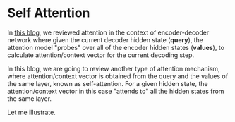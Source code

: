 # Self Attention

In [this blog](https://nonlocal.github.io/2020/04/07/attention.html), we reviewed attention in the context of encoder-decoder network where given the current decoder hidden state (**query**), the attention model "probes" over all of the encoder hidden states (**values**), to calculate attention/context vector for the current decoding step.

In this blog, we are going to review another type of attention mechanism, where attention/context vector is obtained from the query and the values of the same layer, known as self-attention. For a given hidden state, the attention/context vector in this case "attends to" all the hidden states from the same layer.

Let me illustrate. 

